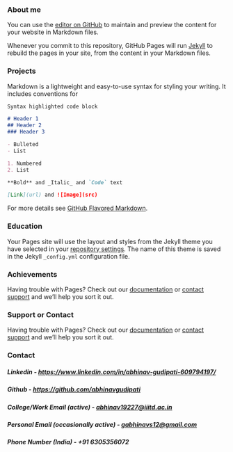 ### About me  

You can use the [editor on GitHub](https://github.com/abhinavgudipati/abhinavgudipati.github.io/edit/master/README.md) to maintain and preview the content for your website in Markdown files.

Whenever you commit to this repository, GitHub Pages will run [Jekyll](https://jekyllrb.com/) to rebuild the pages in your site, from the content in your Markdown files.

### Projects 

Markdown is a lightweight and easy-to-use syntax for styling your writing. It includes conventions for

```markdown
Syntax highlighted code block

# Header 1
## Header 2
### Header 3

- Bulleted
- List

1. Numbered
2. List

**Bold** and _Italic_ and `Code` text

[Link](url) and ![Image](src)
```

For more details see [GitHub Flavored Markdown](https://guides.github.com/features/mastering-markdown/).

### Education

Your Pages site will use the layout and styles from the Jekyll theme you have selected in your [repository settings](https://github.com/abhinavgudipati/abhinavgudipati.github.io/settings). The name of this theme is saved in the Jekyll `_config.yml` configuration file.

### Achievements 

Having trouble with Pages? Check out our [documentation](https://docs.github.com/categories/github-pages-basics/) or [contact support](https://github.com/contact) and we’ll help you sort it out.

### Support or Contact

Having trouble with Pages? Check out our [documentation](https://docs.github.com/categories/github-pages-basics/) or [contact support](https://github.com/contact) and we’ll help you sort it out.

### Contact
 
##### Linkedin - https://www.linkedin.com/in/abhinav-gudipati-609794197/

##### Github - https://github.com/abhinavgudipati

##### College/Work Email (active) - abhinav19227@iiitd.ac.in

##### Personal Email (occasionally active) - gabhinavs12@gmail.com
 
##### Phone Number (India) - +91 6305356072 



